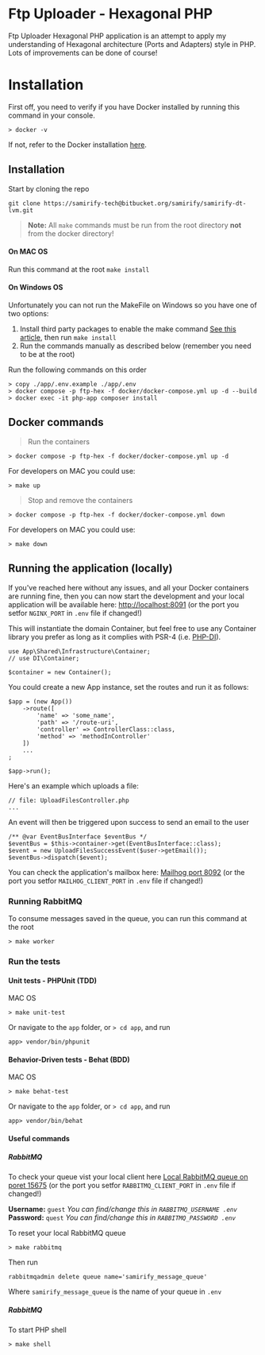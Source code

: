# Ftp Uploader - Hexagonal PHP

Ftp Uploader Hexagonal PHP application is an attempt to apply my understanding of Hexagonal architecture (Ports and Adapters) style in PHP. Lots of improvements can be done of course!

# Installation
First off, you need to verify if you have Docker installed by running this command in your console.

`> docker -v`

If not, refer to the Docker installation [here](https://docs.docker.com/get-docker/).

## Installation
Start by cloning the repo

```git clone https://samirify-tech@bitbucket.org/samirify/samirify-dt-lvm.git```


> **Note:** All `make` commands must be run from the root directory **not** from the docker directory!

#### On MAC OS
Run this command at the root `make install`

#### On Windows OS
Unfortunately you can not run the MakeFile on Windows so you have one of two options:

1. Install third party packages to enable the make command [See this article](https://earthly.dev/blog/makefiles-on-windows/), then run `make install`
2. Run the commands manually as described below (remember you need to be at the root)

Run the following commands on this order
```
> copy ./app/.env.example ./app/.env
> docker compose -p ftp-hex -f docker/docker-compose.yml up -d --build
> docker exec -it php-app composer install
```

## Docker commands
> Run the containers

`> docker compose -p ftp-hex -f docker/docker-compose.yml up -d`

For developers on MAC you could use:

`> make up`

> Stop and remove the containers

`> docker compose -p ftp-hex -f docker/docker-compose.yml down`

For developers on MAC you could use:

`> make down`

## Running the application (locally)

If you've reached here without any issues, and all your Docker containers are running fine, then you can now start the development and your local application will be available here: [http://localhost:8091](http://localhost:8091) (or the port you setfor `NGINX_PORT` in `.env` file if changed!)

This will instantiate the domain Container, but feel free to use any Container library you prefer as long as it complies with PSR-4 (i.e. [PHP-DI](https://php-di.org/)).

```
use App\Shared\Infrastructure\Container;
// use DI\Container;

$container = new Container();
```

You could create a new App instance, set the routes and run it as follows:

```
$app = (new App())
    ->route([
        'name' => 'some_name',
        'path' => '/route-uri',
        'controller' => ControllerClass::class,
        'method' => 'methodInController'
    ])
    ...
;

$app->run();
```

Here's an example which uploads a file:
```
// file: UploadFilesController.php
...
```
An event will then be triggered upon success to send an email to the user
```
/** @var EventBusInterface $eventBus */
$eventBus = $this->container->get(EventBusInterface::class);
$event = new UploadFilesSuccessEvent($user->getEmail());
$eventBus->dispatch($event);
```

You can check the application's mailbox here: [Mailhog port 8092](http://localhost:8092/) (or the port you setfor `MAILHOG_CLIENT_PORT` in `.env` file if changed!)

### Running RabbitMQ
To consume messages saved in the queue, you can run this command at the root

`> make worker`

### Run the tests

#### Unit tests - PHPUnit (TDD)
MAC OS

`> make unit-test`

Or navigate to the `app` folder,  or `> cd app`, and run

`app> vendor/bin/phpunit`

#### Behavior-Driven tests - Behat (BDD)
MAC OS

`> make behat-test`

Or navigate to the `app` folder,  or `> cd app`, and run

`app> vendor/bin/behat`

#### Useful commands

##### RabbitMQ
To check your queue vist your local client here [Local RabbitMQ queue on poret 15675](http://localhost:15675/#/queues) (or the port you setfor `RABBITMQ_CLIENT_PORT` in `.env` file if changed!)

<strong>Username:</strong> `guest` <em>You can find/change this in `RABBITMQ_USERNAME .env`</em><br />
<strong>Password:</strong> `quest` <em>You can find/change this in `RABBITMQ_PASSWORD .env`</em>

To reset your local RabbitMQ queue

`> make rabbitmq`

Then run

`rabbitmqadmin delete queue name='samirify_message_queue'`

Where `samirify_message_queue` is the name of your queue in `.env`

##### RabbitMQ
To start PHP shell

`> make shell`

